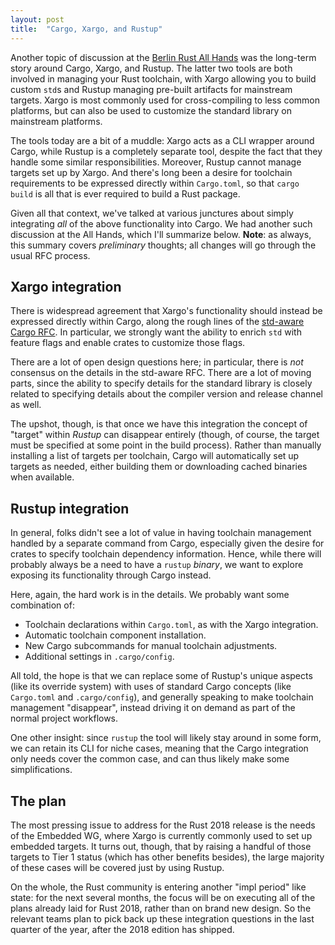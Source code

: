 ```yaml
---
layout: post
title:  "Cargo, Xargo, and Rustup"
---
```


Another topic of discussion at the [Berlin Rust All Hands] was the long-term
story around Cargo, Xargo, and Rustup. The latter two tools are both involved in
managing your Rust toolchain, with Xargo allowing you to build custom `std`s and
Rustup managing pre-built artifacts for mainstream targets. Xargo is most
commonly used for cross-compiling to less common platforms, but can also be used
to customize the standard library on mainstream platforms.

[Berlin Rust All Hands]: https://blog.rust-lang.org/2018/04/06/all-hands.html

The tools today are a bit of a muddle: Xargo acts as a CLI wrapper around Cargo,
while Rustup is a completely separate tool, despite the fact that they handle
some similar responsibilities. Moreover, Rustup cannot manage targets set up by
Xargo. And there's long been a desire for toolchain requirements to be expressed
directly within `Cargo.toml`, so that `cargo build` is all that is ever required
to build a Rust package.

Given all that context, we've talked at various junctures about simply
integrating *all* of the above functionality into Cargo. We had another such
discussion at the All Hands, which I'll summarize below. **Note**: as always,
this summary covers *preliminary* thoughts; all changes will go through the
usual RFC process.

## Xargo integration

There is widespread agreement that Xargo's functionality should instead be
expressed directly within Cargo, along the rough lines of the [std-aware Cargo
RFC]. In particular, we strongly want the ability to enrich `std` with feature
flags and enable crates to customize those flags.

There are a lot of open design questions here; in particular, there is *not*
consensus on the details in the std-aware RFC. There are a lot of moving parts,
since the ability to specify details for the standard library is closely related
to specifying details about the compiler version and release channel as well.

The upshot, though, is that once we have this integration the concept of
"target" within *Rustup* can disappear entirely (though, of course, the target
must be specified at some point in the build process). Rather than manually
installing a list of targets per toolchain, Cargo will automatically set up
targets as needed, either building them or downloading cached binaries when
available.

[std-aware Cargo RFC]: https://github.com/rust-lang/rfcs/pull/1133

## Rustup integration

In general, folks didn't see a lot of value in having toolchain management
handled by a separate command from Cargo, especially given the desire for crates
to specify toolchain dependency information. Hence, while there will probably
always be a need to have a `rustup` *binary*, we want to explore exposing its
functionality through Cargo instead.

Here, again, the hard work is in the details. We probably want some combination of:

- Toolchain declarations within `Cargo.toml`, as with the Xargo integration.
- Automatic toolchain component installation.
- New Cargo subcommands for manual toolchain adjustments.
- Additional settings in `.cargo/config`.

All told, the hope is that we can replace some of Rustup's unique aspects (like
its override system) with uses of standard Cargo concepts (like `Cargo.toml` and
`.cargo/config`), and generally speaking to make toolchain management
"disappear", instead driving it on demand as part of the normal project
workflows.

One other insight: since `rustup` the tool will likely stay around in some form,
we can retain its CLI for niche cases, meaning that the Cargo integration only
needs cover the common case, and can thus likely make some simplifications.

## The plan

The most pressing issue to address for the Rust 2018 release is the needs of the
Embedded WG, where Xargo is currently commonly used to set up embedded targets.
It turns out, though, that by raising a handful of those targets to Tier 1
status (which has other benefits besides), the large majority of these cases will
be covered just by using Rustup.

On the whole, the Rust community is entering another "impl period" like state:
for the next several months, the focus will be on executing all of the plans
already laid for Rust 2018, rather than on brand new design. So the relevant
teams plan to pick back up these integration questions in the last quarter of
the year, after the 2018 edition has shipped.
